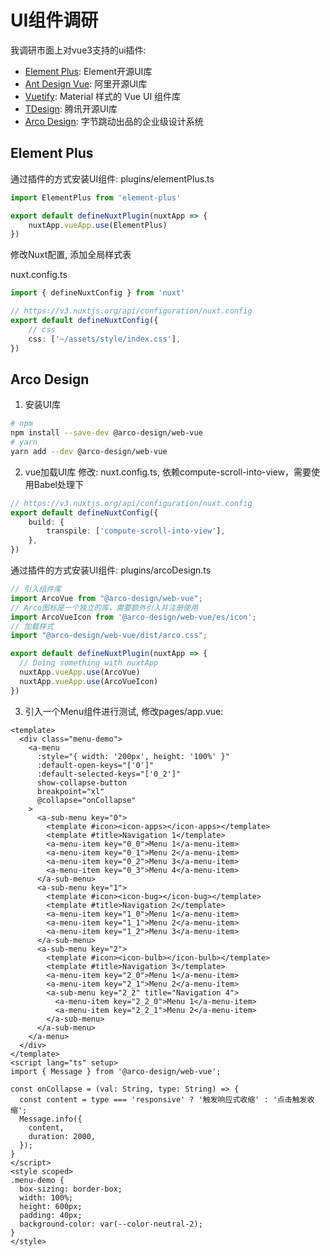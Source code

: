 # UI组件调研

我调研市面上对vue3支持的ui插件:
+ [Element Plus](https://element-plus.org/zh-CN/guide/design.html): Element开源UI库
+ [Ant Design Vue](https://www.antdv.com/docs/vue/introduce-cn): 阿里开源UI库
+ [Vuetify](https://vuetifyjs.com/zh-Hans/): Material 样式的 Vue UI 组件库
+ [TDesign](https://tdesign.tencent.com/vue-next/overview): 腾讯开源UI库
+ [Arco Design](https://arco.design/): 字节跳动出品的企业级设计系统

## Element Plus

通过插件的方式安装UI组件: plugins/elementPlus.ts
```ts
import ElementPlus from 'element-plus'

export default defineNuxtPlugin(nuxtApp => {
    nuxtApp.vueApp.use(ElementPlus)
})
```

修改Nuxt配置, 添加全局样式表

nuxt.config.ts
```ts
import { defineNuxtConfig } from 'nuxt'

// https://v3.nuxtjs.org/api/configuration/nuxt.config
export default defineNuxtConfig({
    // css
    css: ['~/assets/style/index.css'],
})
```

## Arco Design

1. 安装UI库
```sh
# npm
npm install --save-dev @arco-design/web-vue
# yarn
yarn add --dev @arco-design/web-vue
```

2. vue加载UI库
修改: nuxt.config.ts, 依赖compute-scroll-into-view，需要使用Babel处理下
```ts
// https://v3.nuxtjs.org/api/configuration/nuxt.config
export default defineNuxtConfig({
    build: {
        transpile: ['compute-scroll-into-view'],
    },
})
```

通过插件的方式安装UI组件: plugins/arcoDesign.ts
```ts
// 引入组件库
import ArcoVue from "@arco-design/web-vue";
// Arco图标是一个独立的库，需要额外引入并注册使用
import ArcoVueIcon from '@arco-design/web-vue/es/icon';
// 加载样式
import "@arco-design/web-vue/dist/arco.css";

export default defineNuxtPlugin(nuxtApp => {
  // Doing something with nuxtApp
  nuxtApp.vueApp.use(ArcoVue)
  nuxtApp.vueApp.use(ArcoVueIcon)
})
```

3. 引入一个Menu组件进行测试, 修改pages/app.vue:
```vue
<template>
  <div class="menu-demo">
    <a-menu
      :style="{ width: '200px', height: '100%' }"
      :default-open-keys="['0']"
      :default-selected-keys="['0_2']"
      show-collapse-button
      breakpoint="xl"
      @collapse="onCollapse"
    >
      <a-sub-menu key="0">
        <template #icon><icon-apps></icon-apps></template>
        <template #title>Navigation 1</template>
        <a-menu-item key="0_0">Menu 1</a-menu-item>
        <a-menu-item key="0_1">Menu 2</a-menu-item>
        <a-menu-item key="0_2">Menu 3</a-menu-item>
        <a-menu-item key="0_3">Menu 4</a-menu-item>
      </a-sub-menu>
      <a-sub-menu key="1">
        <template #icon><icon-bug></icon-bug></template>
        <template #title>Navigation 2</template>
        <a-menu-item key="1_0">Menu 1</a-menu-item>
        <a-menu-item key="1_1">Menu 2</a-menu-item>
        <a-menu-item key="1_2">Menu 3</a-menu-item>
      </a-sub-menu>
      <a-sub-menu key="2">
        <template #icon><icon-bulb></icon-bulb></template>
        <template #title>Navigation 3</template>
        <a-menu-item key="2_0">Menu 1</a-menu-item>
        <a-menu-item key="2_1">Menu 2</a-menu-item>
        <a-sub-menu key="2_2" title="Navigation 4">
          <a-menu-item key="2_2_0">Menu 1</a-menu-item>
          <a-menu-item key="2_2_1">Menu 2</a-menu-item>
        </a-sub-menu>
      </a-sub-menu>
    </a-menu>
  </div>
</template>
<script lang="ts" setup>
import { Message } from '@arco-design/web-vue';

const onCollapse = (val: String, type: String) => {
  const content = type === 'responsive' ? '触发响应式收缩' : '点击触发收缩';
  Message.info({
    content,
    duration: 2000,
  });
}
</script>
<style scoped>
.menu-demo {
  box-sizing: border-box;
  width: 100%;
  height: 600px;
  padding: 40px;
  background-color: var(--color-neutral-2);
}
</style>
```
